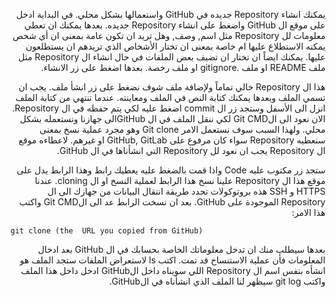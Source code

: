 ﻿<p dir="RTL">
يمكنك انشاء Repository جديده في GitHub واستعمالها بشكل محلي. في البداية ادخل على موقع ال  GitHub واضغط على انشاء Repository جديده. بعدها يمكنك ان تعطي معلومات لل  Repository مثل اسم, وصف, وهل تريد ان تكون عامة بمعنى ان أي شخص يمكنه الاستطلاع عليها ام خاصة بمعنى ان تختار الأشخاص الذي تريدهم ان يستطلعون عليها. يمكنك ايضاً ان تختار ان تضيف بعض الملفات في حال انشاء ال  Repository مثل ملف README او ملف .gitignore او ملف رخصة. بعدها اضغط على زر الانشاء.
</p>

<p dir="RTL">
هذا ال  Repository خالي تماماً ولإضافة ملف شوف نضغط على زر انشأ ملف. يجب ان تسمي الملف وبعدها يمكنك كتابة النص في الملف ومعاينته. عندما تنتهي من كتابة الملف انزل الى الأسفل وستجد زر ال commit اضغط عليه لكي يتم حفظه في ال  Repository. الان نعود الى الGit CMD لكي ننقل الملف في ال  GitHubالى جهازنا ونستعمله بشكل محلي. ولهذا السبب سوف نستعمل الامر Git clone وهو مجرد عملية نسخ بمعنى سنعطيه Repository سواء كان مرفوع على GitHub, GitLab او غيرهم. لاعطاءه موقع ال  Repository يجب ان نعود لل  Repository التي انشأناها في ال  GitHub.
</p>

<p dir="RTL">
ستجد زر مكتوب عليه Code واذا قمت بالضغط عليه يعطيك رابط وهذا الرابط يدل على موقع هذا ال  Repository علينا نسخ هذا الرابط لعملية النسخ او ال cloning. عندنا HTTPS و SSH هذه بروتوكولات تحدد طريقة انتقال البيانات من جهازك الى ال  Repository الموجودة على GitHub. بعد ان نسخت الرابط عد الى الGit CMD واكتب هذا الامر:
</p>

`git clone (the  URL you copied from GitHub)`

<p dir="RTL">
بعدها سيطلب منك ان تدخل معلوماتك الخاصة بحسابك في ال  GitHub بعد ادخال المعلومات فأن عملية الاستنساخ قد تمت. اكتب ls لاستعراض الملفات ستجد الملف هو انشأه بنفس اسم ال  Repository اللي سويناه داخل الGitHub  ادخل داخل هذا الملف واكتب git log سيظهر لنا الملف الذي انشأناه في الGitHub.
</p>

